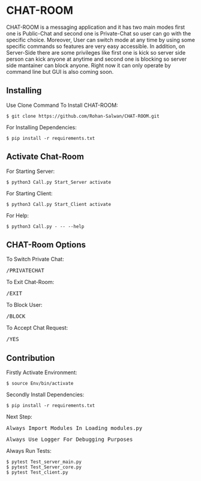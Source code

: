 # CHAT-ROOM
CHAT-ROOM is a messaging application and it has two main modes first one is Public-Chat and 
second one is Private-Chat so user can go with the specific choice. Moreover, User can switch 
mode at any time by using some specific commands so features are very easy accessible. 
In addition, on Server-Side there are some privileges like first one is kick so server side 
person can kick anyone at anytime and second one is blocking so server side mantainer can 
block anyone. Right now it can only operate by command line but GUI is also coming soon.

Installing
----------

Use Clone Command To Install CHAT-ROOM:

    $ git clone https://github.com/Rohan-Salwan/CHAT-ROOM.git

For Installing Dependencies:

    $ pip install -r requirements.txt

Activate Chat-Room
-------------

For Starting Server:

    $ python3 Call.py Start_Server activate

For Starting Client:

    $ python3 Call.py Start_Client activate

For Help:

    $ python3 Call.py - -- --help

CHAT-Room Options
-----------------

To Switch Private Chat:
    <pre>/PRIVATECHAT</pre>

To Exit Chat-Room:
    <pre>/EXIT</pre>

To Block User:
    <pre>/BLOCK</pre>

To Accept Chat Request:
    <pre>/YES</pre>

Contribution
------------

Firstly Activate Environment:

    $ source Env/bin/activate

Secondly Install Dependencies:

    $ pip install -r requirements.txt

Next Step:
<pre>Always Import Modules In Loading_modules.py</pre>

<pre>Always Use Logger For Debugging Purposes</pre>

Always Run Tests:

    $ pytest Test_server_main.py
    $ pytest Test_Server_core.py
    $ pytest Test_client.py
